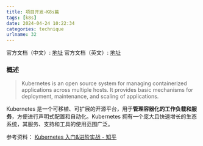 ```yaml
---
title: 项目开发-K8s篇
tags: [k8s]
date: 2024-04-24 10:22:34
categories: technique
urlname: 32
---
```



官方文档（中文）: [地址][1]
官方文档（英文）: [地址][2]

### 概述

> Kubernetes is an open source system for managing containerized applications across multiple hosts. It provides basic mechanisms for deployment, maintenance, and scaling of applications.

Kubernetes 是一个可移植、可扩展的开源平台，用于**管理容器化的工作负载和服务**，方便进行声明式配置和自动化。Kubernetes 拥有一个庞大且快速增长的生态系统，其服务、支持和工具的使用范围广泛。












参考资料：
[Kubernetes 入门&进阶实战 - 知乎][3]


[1]: https://kubernetes.io/zh-cn/docs/home/
[2]: https://kubernetes.io/docs/home/
[3]: https://zhuanlan.zhihu.com/p/339008746